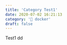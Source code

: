 ```yaml
---
title: 'Category Test1'
date: 2020-07-02 16:21:13
category: '🐳 docker'
draft: false
---
```


Test1
dd
